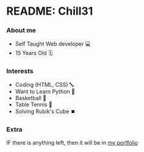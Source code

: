 # README: Chill31 

### About me

- Self Taught Web developer 💻
- 15 Years Old 🗓️

### Interests

- Coding (HTML, CSS) 🔤
- Want to Learn Python 🐍
- Basketball 🏀
- Table Tennis 🏓
- Solving Rubik's Cube ⏹️

### Extra
IF there is anything left, then it will be in [my portfolio](https://chill31.vercel.app)
